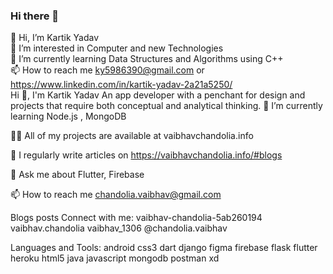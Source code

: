 ### Hi there 👋

<!--
**Kartikyadv/Kartikyadv** is a ✨ _special_ ✨ repository because its `README.md` (this file) appears on your GitHub profile.

Here are some ideas to get you started:

- 🔭 I’m currently working on ...
- 🌱 I’m currently learning ...
- 👯 I’m looking to collaborate on ...
- 🤔 I’m looking for help with ...
- 💬 Ask me about ...
- 📫 How to reach me: ...
- 😄 Pronouns: ...
- ⚡ Fun fact: ...
-->
👋 Hi, I’m Kartik Yadav  
👀 I’m interested in Computer and new Technologies  
🌱 I’m currently learning Data Structures and Algorithms using C++  
📫 How to reach me ky5986390@gmail.com or https://www.linkedin.com/in/kartik-yadav-2a21a5250/  
Hi 👋, I'm Kartik Yadav
An app developer with a penchant for design and projects that require both conceptual and analytical thinking.
🌱 I’m currently learning Node.js , MongoDB

👨‍💻 All of my projects are available at vaibhavchandolia.info

📝 I regularly write articles on https://vaibhavchandolia.info/#blogs

💬 Ask me about Flutter, Firebase

📫 How to reach me chandolia.vaibhav@gmail.com

Blogs posts
Connect with me:
vaibhav-chandolia-5ab260194 vaibhav.chandolia vaibhav_1306 @chandolia.vaibhav

Languages and Tools:
android css3 dart django figma firebase flask flutter heroku html5 java javascript mongodb postman xd

